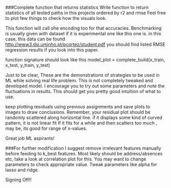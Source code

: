 ###Complete function that returns statistics
Write function to return statistics of all tested paths in this projects ordered by r2 and rmse
Feel free to plot few things to check how the visuals look.

This function will call ohe encoding too for that accuracies.
Benchmarking is usually given with dataset if it is experimental one like this one is.
in this case, this data can be found  http://www3.dsi.uminho.pt/pcortez/student.pdf
you should find listed RMSE regression results if you look into this paper.


function signature should look like this
model_plot = complete_build(x_train, x_test, y_train, y_test)

Just to be clear, These are the demonstrations of strategies to be used in ML while solving real life problem.
This is not completely tweaked and developed model.
I encourage you to try out some parameters and note the fluctuations in results.
This should get you pretty good intuition of what to use.

keep plotting residuals using previous assignments and save plots to images to draw conclusions. 
Remember, your residual plot should be randomly scattered along horizontal line.
if it displays some kind of curved pattern, it is not linear fit
If it fits for a while and then scatters too much , may be, its good for range of x-values.

Great job ML aspirants!


###For further modification
I suggest remove irrelevant features manually before feeding to k_best features.
Most likely should be address/absences etc, take a look at correlation plot for this.
You may want to change parameters to check appropriate value.
Tweak parameters like alpha for lasso and ridge.

Signing Off!!

